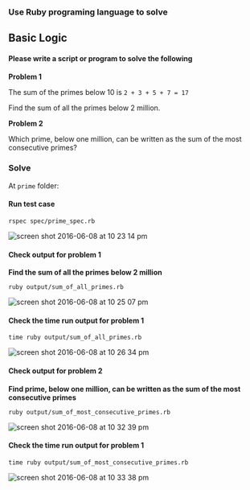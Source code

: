 ### Use Ruby programing language to solve

## Basic Logic

#### Please write a script or program to solve the following

**Problem 1**

The sum of the primes below 10 is `2 + 3 + 5 + 7 = 17`

Find the sum of all the primes below 2 million.

**Problem 2**

Which prime, below one million, can be written as the sum of the most consecutive primes?

### Solve

At `prime` folder:

#### Run test case

```
rspec spec/prime_spec.rb
```

![screen shot 2016-06-08 at 10 23 14 pm](https://cloud.githubusercontent.com/assets/6791942/15904027/958def44-2dd9-11e6-88da-fd493e388291.png)

#### Check output for problem 1

**Find the sum of all the primes below 2 million**

```
ruby output/sum_of_all_primes.rb
```

![screen shot 2016-06-08 at 10 25 07 pm](https://cloud.githubusercontent.com/assets/6791942/15904031/95f34ab0-2dd9-11e6-958c-557af95b073b.png)

#### Check the time run output for problem 1

```
time ruby output/sum_of_all_primes.rb
```

![screen shot 2016-06-08 at 10 26 34 pm](https://cloud.githubusercontent.com/assets/6791942/15904029/95e39f8e-2dd9-11e6-80cf-cf4d42e57f23.png)

#### Check output for problem 2

**Find prime, below one million, can be written as the sum of the most consecutive primes**


```
ruby output/sum_of_most_consecutive_primes.rb
```

![screen shot 2016-06-08 at 10 32 39 pm](https://cloud.githubusercontent.com/assets/6791942/15904030/95eec5c6-2dd9-11e6-8e2d-7f0a0f5d169a.png)

#### Check the time run output for problem 1

```
time ruby output/sum_of_most_consecutive_primes.rb
```

![screen shot 2016-06-08 at 10 33 38 pm](https://cloud.githubusercontent.com/assets/6791942/15904028/95c71f44-2dd9-11e6-850b-a2d03cf63d22.png)
